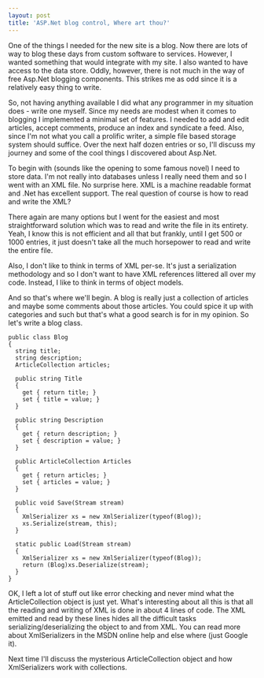 ```yaml
---
layout: post
title: 'ASP.Net blog control, Where art thou?'
---
```

One of the things I needed for the new site is a blog. Now there are lots of way to blog these days from custom software to services. However, I wanted something that would integrate with my site. I also wanted to have access to the data store. Oddly, however, there is not much in the way of free Asp.Net blogging components. This strikes me as odd since it is a relatively easy thing to write.

So, not having anything available I did what any programmer in my situation does - write one myself. Since my needs are modest when it comes to blogging I implemented a minimal set of features. I needed to add and edit articles, accept comments, produce an index and syndicate a feed. Also, since I'm not what you call a prolific writer, a simple file based storage system should suffice. Over the next half dozen entries or so, I'll discuss my journey and some of the cool things I discovered about Asp.Net.

To begin with (sounds like the opening to some famous novel) I need to store data. I'm not really into databases unless I really need them and so I went with an XML file. No surprise here. XML is a machine readable format and .Net has excellent support. The real question of course is how to read and write the XML?

There again are many options but I went for the easiest and most straightforward solution which was to read and write the file in its entirety. Yeah, I know this is not efficient and all that but frankly, until I get 500 or 1000 entries, it just doesn't take all the much horsepower to read and write the entire file.

Also, I don't like to think in terms of XML per-se. It's just a serialization methodology and so I don't want to have XML references littered all over my code. Instead, I like to think in terms of object models.

And so that's where we'll begin. A blog is really just a collection of articles and maybe some comments about those articles. You could spice it up with categories and such but that's what a good search is for in my opinion. So let's write a blog class.
    
    public class Blog  
    {  
      string title;  
      string description;  
      ArticleCollection articles;
    
      public string Title  
      {  
        get { return title; }  
        set { title = value; }  
      }
    
      public string Description  
      {  
        get { return description; }  
        set { description = value; }  
      }
    
      public ArticleCollection Articles  
      {  
        get { return articles; }  
        set { articles = value; }  
      }
    
      public void Save(Stream stream)  
      {  
        XmlSerializer xs = new XmlSerializer(typeof(Blog));  
        xs.Serialize(stream, this);  
      }
    
      static public Load(Stream stream)  
      {  
        XmlSerializer xs = new XmlSerializer(typeof(Blog));  
        return (Blog)xs.Deserialize(stream);  
      }   
    }

OK, I left a lot of stuff out like error checking and never mind what the ArticleCollection object is just yet. What's interesting about all this is that all the reading and writing of XML is done in about 4 lines of code. The XML emitted and read by these lines hides all the difficult tasks serializing/deserializing the object to and from XML. You can read more about XmlSerializers in the MSDN online help and else where (just Google it). 

Next time I'll discuss the mysterious ArticleCollection object and how XmlSerializers work with collections.
